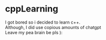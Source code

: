 # cppLearning

I got bored so i decided to learn c++. <br>
Although, I did use copious amounts of chatgpt <br> 
Leave my pea brain be pls ):